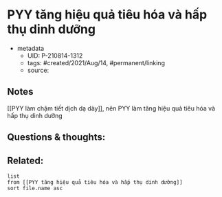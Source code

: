 ---
---

# PYY tăng hiệu quả tiêu hóa và hấp thụ dinh dưỡng

- metadata
	- UID: P-210814-1312
	- tags: #created/2021/Aug/14, #permanent/linking
	- source: 

## Notes
[[PYY làm chậm tiết dịch dạ dày]], nên PYY làm tăng hiệu quả tiêu hóa và hấp thụ dinh dưỡng

## Questions & thoughts:

## Related:
```dataview
list
from [[PYY tăng hiệu quả tiêu hóa và hấp thụ dinh dưỡng]]
sort file.name asc
```
